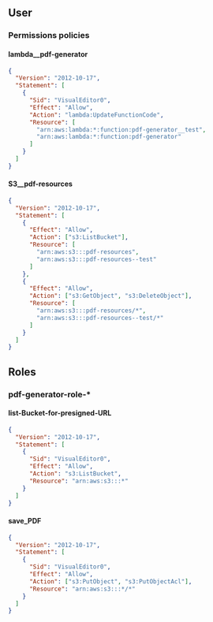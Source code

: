 
## User

### Permissions policies

#### lambda\_\_pdf-generator

```json
{
  "Version": "2012-10-17",
  "Statement": [
    {
      "Sid": "VisualEditor0",
      "Effect": "Allow",
      "Action": "lambda:UpdateFunctionCode",
      "Resource": [
        "arn:aws:lambda:*:function:pdf-generator__test",
        "arn:aws:lambda:*:function:pdf-generator"
      ]
    }
  ]
}
```

#### S3\_\_pdf-resources

```json
{
  "Version": "2012-10-17",
  "Statement": [
    {
      "Effect": "Allow",
      "Action": ["s3:ListBucket"],
      "Resource": [
        "arn:aws:s3:::pdf-resources",
        "arn:aws:s3:::pdf-resources--test"
      ]
    },
    {
      "Effect": "Allow",
      "Action": ["s3:GetObject", "s3:DeleteObject"],
      "Resource": [
        "arn:aws:s3:::pdf-resources/*",
        "arn:aws:s3:::pdf-resources--test/*"
      ]
    }
  ]
}
```

## Roles

### pdf-generator-role-\*

#### list-Bucket-for-presigned-URL

```json
{
  "Version": "2012-10-17",
  "Statement": [
    {
      "Sid": "VisualEditor0",
      "Effect": "Allow",
      "Action": "s3:ListBucket",
      "Resource": "arn:aws:s3:::*"
    }
  ]
}
```

#### save_PDF

```json
{
  "Version": "2012-10-17",
  "Statement": [
    {
      "Sid": "VisualEditor0",
      "Effect": "Allow",
      "Action": ["s3:PutObject", "s3:PutObjectAcl"],
      "Resource": "arn:aws:s3:::*/*"
    }
  ]
}
```
